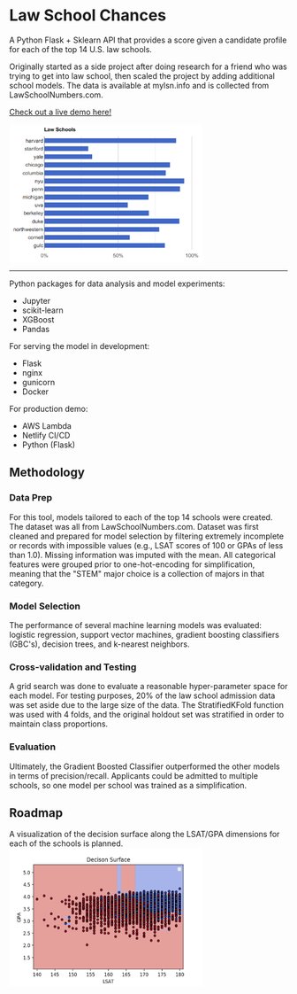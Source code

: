 # Law School Chances

A Python Flask + Sklearn API that provides a score given a candidate profile for each of the top 14 U.S. law schools.

Originally started as a side project after doing research for a friend who was trying to get into law school, then scaled the project by adding additional school models. The data is available at mylsn.info and is collected from LawSchoolNumbers.com.

[Check out a live demo here!](https://schoolpredict.com)

<img src="results.png" height="250" width="350" align="center">

----
Python packages for data analysis and model experiments: 
* Jupyter
* scikit-learn
* XGBoost
* Pandas

For serving the model in development:
* Flask
* nginx
* gunicorn
* Docker

For production demo:
* AWS Lambda
* Netlify CI/CD
* Python (Flask)


## Methodology
### Data Prep
For this tool, models tailored to each of the top 14 schools were created. The dataset was all from LawSchoolNumbers.com. 
Dataset was first cleaned and prepared for model selection by filtering extremely incomplete or records with impossible values (e.g., LSAT scores of 100 or GPAs of less than 1.0). Missing information was imputed with the mean. All categorical features were grouped prior to one-hot-encoding for simplification, meaning that the "STEM" major choice is a collection of majors in that category.

### Model Selection
The performance of several machine learning models was evaluated: logistic regression, 
support vector machines, gradient boosting classifiers (GBC's), decision trees, and k-nearest neighbors.

### Cross-validation and Testing

A grid search was done to evaluate a reasonable hyper-parameter space for each model. For testing purposes,
20% of the law school admission data was set aside due to the large size of the data. The StratifiedKFold function was used with 4 folds, and the original holdout set was stratified in order to maintain class proportions.

### Evaluation
Ultimately, the Gradient Boosted Classifier outperformed the other models in terms of precision/recall. 
Applicants could be admitted to multiple schools, so one model per school was trained as a simplification.

## Roadmap

A visualization of the decision surface along the LSAT/GPA dimensions for each of the schools is planned. 
<img src="decision_surface.png" height="250" width="350" align="center">
